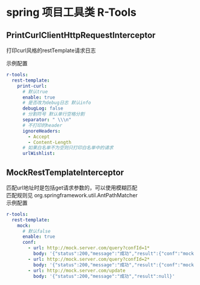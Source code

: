 # spring 项目工具类 R-Tools

## PrintCurlClientHttpRequestInterceptor

打印curl风格的restTemplate请求日志  

示例配置  
```yaml
r-tools:
  rest-template:
    print-curl:
      # 默认true
      enable: true
      # 是否改为debug日志 默认info
      debugLog: false
      # 分割符号 默认单行空格分割
      separator: " \\\n"   
      # 不打印的header
      ignoreHeaders: 
        - Accept
        - Content-Length
      # 如果白名单不为空则只打印白名单中的请求
      urlWishlist:
```

## MockRestTemplateInterceptor

匹配url地址时是包括get请求参数的，可以使用模糊匹配  
匹配规则见 org.springframework.util.AntPathMatcher  
示例配置  

```yaml
r-tools:
  rest-template:
    mock:
      # 默认false
      enable: true
      conf:
        - url: http://mock.server.com/query?confId=1*
          body: '{"status":200,"message":"成功","result":{"conf":"mock conf1"}}'
        - url: http://mock.server.com/query?confId=2*
          body: '{"status":200,"message":"成功","result":{"conf":"mock conf2"}}'
        - url: http://mock.server.com/update
          body: '{"status":200,"message":"成功","result":null}'
```